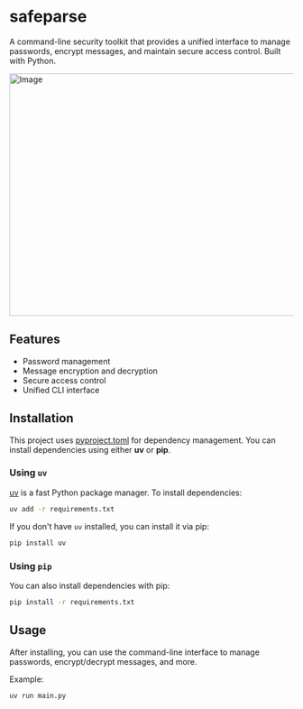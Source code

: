 # safeparse

A command-line security toolkit that provides a unified interface to manage passwords, encrypt messages, and maintain secure access control. Built with Python.

<img width="1036" height="430" alt="Image" src="https://github.com/user-attachments/assets/bc0e6fa2-a431-4108-ab0b-b48f231bc799" />

## Features

- Password management
- Message encryption and decryption
- Secure access control
- Unified CLI interface

## Installation

This project uses [pyproject.toml](https://peps.python.org/pep-0518/) for dependency management. You can install dependencies using either **uv** or **pip**.

### Using `uv`

[uv](https://github.com/astral-sh/uv) is a fast Python package manager. To install dependencies:

```bash
uv add -r requirements.txt
```

If you don't have `uv` installed, you can install it via pip:

```bash
pip install uv
```

### Using `pip`

You can also install dependencies with pip:


```bash
pip install -r requirements.txt
```

## Usage

After installing, you can use the command-line interface to manage passwords, encrypt/decrypt messages, and more.

Example:

```bash
uv run main.py
```
